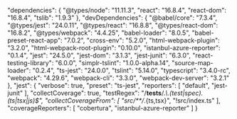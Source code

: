  "dependencies": {
        "@types/node": "11.11.3",
        "react": "16.8.4",
        "react-dom": "16.8.4",
        "tslib": "1.9.3"
    },
    "devDependencies": {
        "@babel/core": "7.3.4",
        "@types/jest": "24.0.11",
        "@types/react": "16.8.8",
        "@types/react-dom": "16.8.2",
        "@types/webpack": "4.4.25",
        "babel-loader": "8.0.5",
        "babel-preset-react-app": "7.0.2",
        "cross-env": "5.2.0",
        "html-webpack-plugin": "3.2.0",
        "html-webpack-root-plugin": "0.10.0",
        "istanbul-azure-reporter": "0.1.4",
        "jest": "24.5.0",
        "jest-dom": "3.1.3",
        "jest-junit": "6.3.0",
        "react-testing-library": "6.0.0",
        "simplr-tslint": "1.0.0-alpha.14",
        "source-map-loader": "0.2.4",
        "ts-jest": "24.0.0",
        "tslint": "5.14.0",
        "typescript": "3.4.0-rc",
        "webpack": "4.29.6",
        "webpack-cli": "3.3.0",
        "webpack-dev-server": "3.2.1"
    },
    "jest": {
        "verbose": true,
        "preset": "ts-jest",
        "reporters": [
            "default",
            "jest-junit"
        ],
        "collectCoverage": true,
        "testRegex": "/__tests__/.*\\.(test|spec).(ts|tsx|js)$",
        "collectCoverageFrom": [
            "src/**/*.{ts,tsx}",
            "!src/index.ts"
        ],
        "coverageReporters": [
            "cobertura",
            "istanbul-azure-reporter"
        ]
    }
